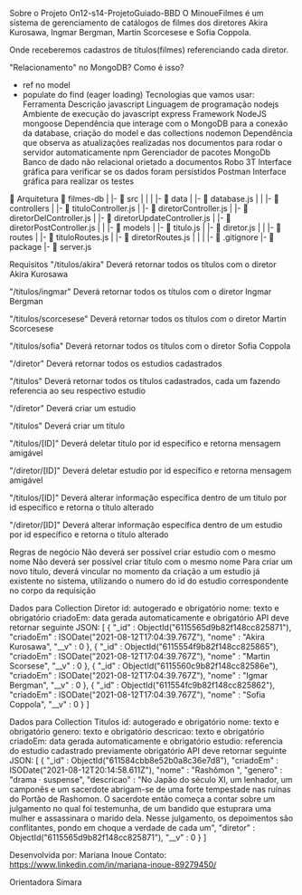 Sobre o Projeto On12-s14-ProjetoGuiado-BBD
O MinoueFilmes é um sistema de gerenciamento de catálogos de filmes dos diretores Akira Kurosawa, Ingmar Bergman, Martin Scorcesese e Sofia Coppola.

Onde receberemos cadastros de títulos(filmes) referenciando cada diretor.

"Relacionamento" no MongoDB? Como é isso?
- ref no model
- populate do find (eager loading)
Tecnologias que vamos usar:
Ferramenta	Descrição
javascript	Linguagem de programação
nodejs	Ambiente de execução do javascript
express	Framework NodeJS
mongoose	Dependência que interage com o MongoDB para a conexão da database, criação do model e das collections
nodemon	Dependência que observa as atualizações realizadas nos documentos para rodar o servidor automaticamente
npm Gerenciador de pacotes
MongoDb	Banco de dado não relacional orietado a documentos
Robo 3T	Interface gráfica para verificar se os dados foram persistidos
Postman	Interface gráfica para realizar os testes

📁 Arquitetura
 📁 filmes-db
   |
   |-  📁 src
   |    |
   |    |- 📁 data
   |         |- 📄 database.js
   |
   |    |- 📁 controllers
   |         |- 📄 tituloController.js
   |         |- 📄 diretorController.js
   |         |- 📄 diretorDelController.js
   |         |- 📄 diretorUpdateController.js
   |         |- 📄 diretorPostController.js
   |
   |    |- 📁 models
   |         |- 📄 titulo.js
   |         |- 📄 diretor.js
   |
   |    |- 📁 routes
   |         |- 📄 tituloRoutes.js 
   |         |- 📄 diretorRoutes.js 
   |
   |
   |
   |- 📄 .gitignore
   |- 📄 package
   |- 📄 server.js





Requisitos
 "/titulos/akira" Deverá retornar todos os títulos com o diretor Akira Kurosawa

 "/titulos/ingmar" Deverá retornar todos os títulos com o diretor Ingmar Bergman

 "/titulos/scorcesese" Deverá retornar todos os títulos com o diretor Martin Scorcesese

 "/titulos/sofia" Deverá retornar todos os títulos com o diretor Sofia Coppola

 "/diretor" Deverá retornar todos os estudios cadastrados

 "/titulos" Deverá retornar todos os títulos cadastrados, cada um fazendo referencia ao seu respectivo estudio

 "/diretor" Deverá criar um estudio

 "/titulos" Deverá criar um título

 "/titulos/[ID]" Deverá deletar titulo por id específico e retorna mensagem amigável

 "/diretor/[ID]" Deverá deletar estudio por id específico e retorna mensagem amigável

 "/titulos/[ID]" Deverá alterar informação específica dentro de um titulo por id específico e retorna o título alterado

 "/diretor/[ID]" Deverá alterar informação específica dentro de um estudio por id específico e retorna o título alterado

Regras de negócio
 Não deverá ser possível criar estudio com o mesmo nome
 Não deverá ser possível criar título com o mesmo nome
 Para criar um novo título, deverá vincular no momento da criação a um estudio já existente no sistema, utilizando o numero do id do estudio correspondente no corpo da requisição


Dados para Collection Diretor
id: autogerado e obrigatório
nome: texto e obrigatório
criadoEm: data gerada automaticamente e obrigatório
API deve retornar seguinte JSON:
[
    {
    "_id" : ObjectId("6115565d9b82f148cc825871"),
    "criadoEm" : ISODate("2021-08-12T17:04:39.767Z"),
    "nome" : "Akira Kurosawa",
    "__v" : 0
    },
    {
    "_id" : ObjectId("6115554f9b82f148cc825865"),
    "criadoEm" : ISODate("2021-08-12T17:04:39.767Z"),
    "nome" : "Martin Scorsese",
    "__v" : 0
    },
    {
    "_id" : ObjectId("6115560c9b82f148cc82586e"),
    "criadoEm" : ISODate("2021-08-12T17:04:39.767Z"),
    "nome" : "Igmar Bergman",
    "__v" : 0
    },
    {
        "_id" : ObjectId("611554fc9b82f148cc825862"),
        "criadoEm" : ISODate("2021-08-12T17:04:39.767Z"),
        "nome" : "Sofia Coppola",
        "__v" : 0
    }
]


Dados para Collection Titulos
id: autogerado e obrigatório
nome: texto e obrigatório
genero: texto e obrigatório
descricao: texto e obrigatório
criadoEm: data gerada automaticamente e obrigatório
estudio: referencia do estudio cadastrado previamente obrigatório
API deve retornar seguinte JSON:
[
  {
    "_id" : ObjectId("611584cbb8e52b0a8c36e7d8"),
    "criadoEm" : ISODate("2021-08-12T20:14:58.611Z"),
    "nome" : "Rashômon ",
    "genero" : "drama · suspense",
    "descricao" : "No Japão do século XI, um lenhador, um camponês e um sacerdote abrigam-se de uma forte tempestade nas ruínas do Portão de Rashomon. O sacerdote então começa a contar sobre um julgamento no qual foi testemunha, de um bandido que estuprara uma mulher e assassinara o marido dela. Nesse julgamento, os depoimentos são conflitantes, pondo em choque a verdade de cada um",
    "diretor" : ObjectId("6115565d9b82f148cc825871"),
    "__v" : 0
 }
]

Desenvolvida por: Mariana Inoue 
Contato: https://www.linkedin.com/in/mariana-inoue-89279450/

Orientadora Simara 
